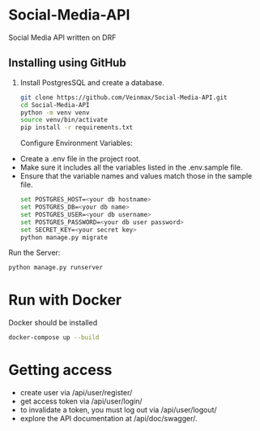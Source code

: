 # Social-Media-API

Social Media API written on DRF

## Installing using GitHub

1. Install PostgresSQL and create a database.

   ```bash
   git clone https://github.com/Veinmax/Social-Media-API.git
   cd Social-Media-API
   python -m venv venv
   source venv/bin/activate
   pip install -r requirements.txt
   ```
   Configure Environment Variables:
- Create a .env file in the project root.
- Make sure it includes all the variables listed in the .env.sample file.
- Ensure that the variable names and values match those in the sample file.
   ```bash
   set POSTGRES_HOST=<your db hostname>
   set POSTGRES_DB=<your db name>
   set POSTGRES_USER=<your db username>
   set POSTGRES_PASSWORD=<your db user password>
   set SECRET_KEY=<your secret key>
   python manage.py migrate
   ```
  
Run the Server:
```bash
python manage.py runserver
```

# Run with Docker
Docker should be installed
```bash
docker-compose up --build
```

# Getting access
- create user via /api/user/register/
- get access token via /api/user/login/
- to invalidate a token, you must log out via /api/user/logout/
- explore the API documentation at /api/doc/swagger/.